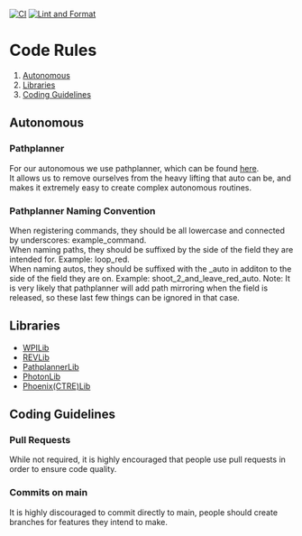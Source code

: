 [![CI](https://github.com/HeightsBytes/robot-24/actions/workflows/build.yml/badge.svg)](https://github.com/HeightsBytes/robot-24/actions/workflows/build.yml) [![Lint and Format](https://github.com/HeightsBytes/robot-24/actions/workflows/format.yml/badge.svg)](https://github.com/HeightsBytes/robot-24/actions/workflows/format.yml)

# Code Rules
1. [Autonomous](#autonomous)    
2. [Libraries](#libraries)
3. [Coding Guidelines](#coding-guidelines)

## Autonomous
### Pathplanner
For our autonomous we use pathplanner, which can be found [here](https://github.com/mjansen4857/pathplanner).  
It allows us to remove ourselves from the heavy lifting that auto can be, and makes it extremely easy to create complex autonomous routines. 

### Pathplanner Naming Convention
When registering commands, they should be all lowercase and connected by underscores: example_command.  
When naming paths, they should be suffixed by the side of the field they are intended for. Example: loop_red.  
When naming autos, they should be suffixed with the \_auto in additon to the side of the field they are on. Example: shoot_2_and_leave_red_auto. 
Note: It is very likely that pathplanner will add path mirroring when the field is released, so these last few things can be ignored in that case. 

## Libraries
- [WPILib](https://docs.wpilib.org/en/stable/index.html)
- [REVLib](https://docs.revrobotics.com/sparkmax/software-resources/spark-max-api-information)
- [PathplannerLib](https://github.com/mjansen4857/pathplanner/wiki)
- [PhotonLib](https://docs.photonvision.org/en/latest/)
- [Phoenix(CTRE)Lib](https://pro.docs.ctr-electronics.com/en/latest/docs/yearly-changes/yearly-changelog.html)

## Coding Guidelines
### Pull Requests
While not required, it is highly encouraged that people use pull requests in order to ensure code quality.  

### Commits on main
It is highly discouraged to commit directly to main, people should create branches for features they intend to make. 